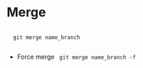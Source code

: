 # Merge

  <code language="jsx">
  git merge name_branch
  </code>

- Force merge
  <code language="jsx">
  git merge name_branch -f
  </code>
